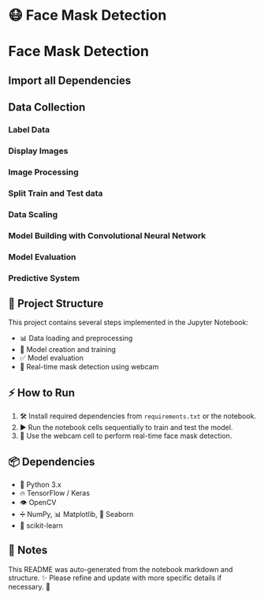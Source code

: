 # 😷 Face Mask Detection

# Face Mask Detection

## Import all Dependencies

## Data Collection

### Label Data

### Display Images

### Image Processing

### Split Train and Test data

### Data Scaling

### Model Building with Convolutional Neural Network

### Model Evaluation

### Predictive System

## 📂 Project Structure

This project contains several steps implemented in the Jupyter Notebook:

- 📊 Data loading and preprocessing
- 🧠 Model creation and training
- ✅ Model evaluation
- 🎥 Real-time mask detection using webcam

## ⚡ How to Run

1. 🛠️ Install required dependencies from `requirements.txt` or the notebook.
2. ▶️ Run the notebook cells sequentially to train and test the model.
3. 🎦 Use the webcam cell to perform real-time face mask detection.

## 📦 Dependencies

- 🐍 Python 3.x
- 🔥 TensorFlow / Keras
- 👁️ OpenCV
- ➗ NumPy, 📊 Matplotlib, 🎨 Seaborn
- 📐 scikit-learn

## 📝 Notes

This README was auto-generated from the notebook markdown and structure. ✨
Please refine and update with more specific details if necessary. 🚀
